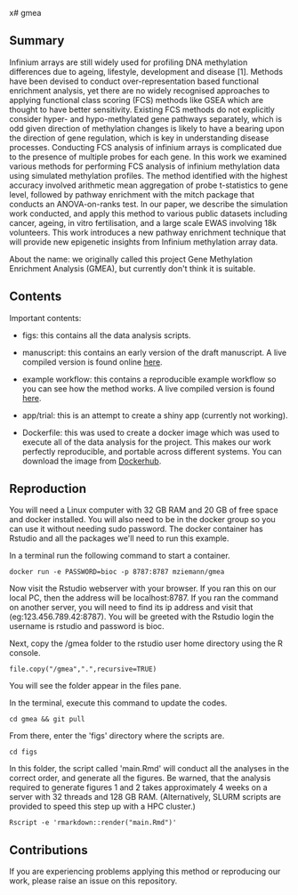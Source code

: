 x# gmea

## Summary

Infinium arrays are still widely used for profiling DNA methylation differences due to ageing, lifestyle,
development and disease [1].
Methods have been devised to conduct over-representation based functional enrichment analysis, yet
there are no widely recognised approaches to applying functional class scoring (FCS) methods like GSEA
which are thought to have better sensitivity.
Existing FCS methods do not explicitly consider hyper- and hypo-methylated gene pathways separately, which
is odd given direction of methylation changes is likely to have a bearing upon the direction of gene
regulation, which is key in understanding disease processes.
Conducting FCS analysis of infinium arrays is complicated due to the presence of multiple probes for each
gene.
In this work we examined various methods for performing FCS analysis of infinium methylation data using
simulated methylation profiles.
The method identified with the highest accuracy involved arithmetic mean aggregation of probe t-statistics
to gene level, followed by pathway enrichment with the mitch package that conducts an ANOVA-on-ranks test.
In our paper, we describe the simulation work conducted, and apply this method to various public datasets
including cancer, ageing, in vitro fertilisation, and a large scale EWAS involving 18k volunteers.
This work introduces a new pathway enrichment technique that will provide new epigenetic insights from
Infinium methylation array data.

About the name: we originally called this project Gene Methylation Enrichment Analysis (GMEA), but
currently don't think it is suitable.

## Contents

Important contents:

* figs: this contains all the data analysis scripts.

* manuscript: this contains an early version of the draft manuscript.
A live compiled version is found online [here](https://ziemann-lab.net/public/gmea/manuscript.html).

* example workflow: this contains a reproducible example workflow so you can see how the method works.
A live compiled version is found [here](https://ziemann-lab.net/public/gmea/example_workflow.html).

* app/trial: this is an attempt to create a shiny app (currently not working).

* Dockerfile: this was used to create a docker image which was used to execute all of the data analysis for the project.
This makes our work perfectly reproducible, and portable across different systems.
You can download the image from [Dockerhub](https://hub.docker.com/repository/docker/mziemann/gmea/general).

## Reproduction

You will need a Linux computer with 32 GB RAM and 20 GB of free space and docker installed.
You will also need to be in the docker group so you can use it without needing sudo password.
The docker container has Rstudio and all the packages we'll need to run this example.

In a terminal run the following command to start a container.

```
docker run -e PASSWORD=bioc -p 8787:8787 mziemann/gmea
```

Now visit the Rstudio webserver with your browser.
If you ran this on our local PC, then the address will be localhost:8787.
If you ran the command on another server, you will need to find its ip address and visit that (eg:123.456.789.42:8787).
You will be greeted with the Rstudio login the username is rstudio and password is bioc.

Next, copy the /gmea folder to the rstudio user home directory using the R console.

```
file.copy("/gmea",".",recursive=TRUE)
```

You will see the folder appear in the files pane.

In the terminal, execute this command to update the codes.

```
cd gmea && git pull
```

From there, enter the 'figs' directory where the scripts are.

```
cd figs
```

In this folder, the script called 'main.Rmd' will conduct all the analyses in the correct order,
and generate all the figures.
Be warned, that the analysis required to generate figures 1 and 2 takes approximately 4 weeks on a
server with 32 threads and 128 GB RAM.
(Alternatively, SLURM scripts are provided to speed this step up with a HPC cluster.)

```
Rscript -e 'rmarkdown::render("main.Rmd")'
```

## Contributions

If you are experiencing problems applying this method or reproducing our work, please raise an issue on this repository.
